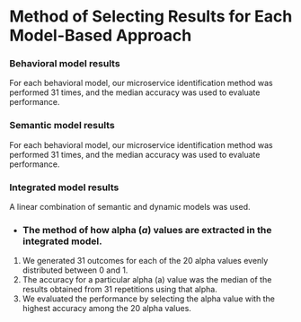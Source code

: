 # Method of Selecting Results for Each Model-Based Approach

### Behavioral model results

For each behavioral model, our microservice identification method was performed 31 times, and the median accuracy was used to evaluate performance.

### Semantic model results

For each behavioral model, our microservice identification method was performed 31 times, and the median accuracy was used to evaluate performance.

### Integrated model results

A linear combination of semantic and dynamic models was used.

+ ### The method of how alpha (_a_) values are extracted in the integrated model.

1) We generated 31 outcomes for each of the 20 alpha values evenly distributed between 0 and 1.
2) The accuracy for a particular alpha (a) value was the median of the results obtained from 31 repetitions using that alpha.
3) We evaluated the performance by selecting the alpha value with the highest accuracy among the 20 alpha values.


